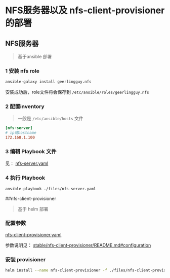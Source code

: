 # NFS服务器以及 nfs-client-provisioner的部署



## NFS服务器

> 基于ansible 部署

### 1 安装 nfs role

```sh
ansible-galaxy install geerlingguy.nfs	
```

安装成功后，role文件将会保存到 `/etc/ansible/roles/geerlingguy.nfs`

### 2 配置inventory 

> 一般是 `/etc/ansible/hosts` 文件

```ini
[nfs-server]
# ip或hostname
172.168.1.100
```

### 3 编辑 Playbook 文件

见： [nfs-server.yaml](./files/nfs-server.yaml)



### 4 执行 Playbook

```sh
ansible-playbook ./files/nfs-server.yaml
```



##nfs-client-provisioner

> 基于 helm 部署

### 配置参数

[nfs-client-provisioner.yaml](./files/nfs-client-provisioner.yaml)

参数说明见： [stable/nfs-client-provisioner/README.md#configuration](https://github.com/helm/charts/blob/master/stable/nfs-client-provisioner/README.md#configuration)

### 安装 provisioner

```sh
helm install --name nfs-client-provisioner -f ./files/nfs-client-provisioner.yaml stable/nfs-client-provisioner
```

